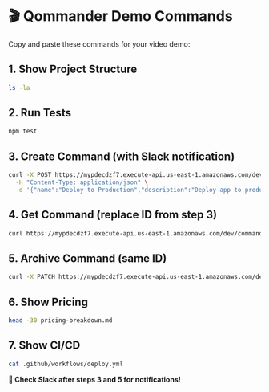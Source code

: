 # 🎬 Qommander Demo Commands

Copy and paste these commands for your video demo:

## 1. Show Project Structure
```bash
ls -la
```

## 2. Run Tests
```bash
npm test
```

## 3. Create Command (with Slack notification)
```bash
curl -X POST https://mypdecdzf7.execute-api.us-east-1.amazonaws.com/dev/commands \
  -H "Content-Type: application/json" \
  -d '{"name":"Deploy to Production","description":"Deploy app to production environment","category":"deployment"}'
```

## 4. Get Command (replace ID from step 3)
```bash
curl https://mypdecdzf7.execute-api.us-east-1.amazonaws.com/dev/commands/REPLACE_WITH_ID
```

## 5. Archive Command (same ID)
```bash
curl -X PATCH https://mypdecdzf7.execute-api.us-east-1.amazonaws.com/dev/commands/REPLACE_WITH_ID/archive
```

## 6. Show Pricing
```bash
head -30 pricing-breakdown.md
```

## 7. Show CI/CD
```bash
cat .github/workflows/deploy.yml
```

**🔔 Check Slack after steps 3 and 5 for notifications!**